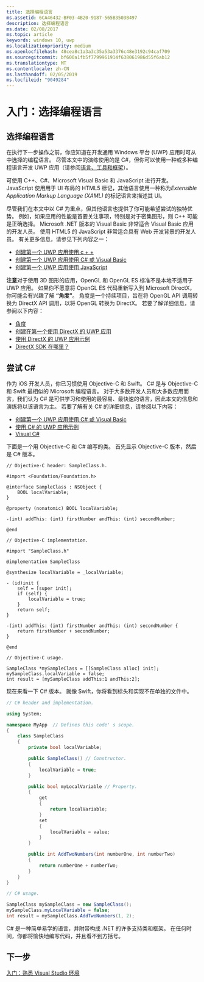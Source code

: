 ```yaml
---
title: 选择编程语言
ms.assetid: 6CA46432-BF03-4B20-9187-565B3503B497
description: 选择编程语言
ms.date: 02/08/2017
ms.topic: article
keywords: windows 10, uwp
ms.localizationpriority: medium
ms.openlocfilehash: 48cea8c1a3a3c35a53a3376c48e3192c94caf709
ms.sourcegitcommit: bf600a1fb5f7799961914f638061986d55f6ab12
ms.translationtype: MT
ms.contentlocale: zh-CN
ms.lasthandoff: 02/05/2019
ms.locfileid: "9049284"
---
```

# <a name="getting-started-choosing-a-programming-language"></a>入门：选择编程语言


## <a name="choosing-a-programming-language"></a>选择编程语言

在执行下一步操作之前，你应知道在开发通用 Windows 平台 (UWP) 应用时可从中选择的编程语言。 尽管本文中的演练使用的是 C#，但你可以使用一种或多种编程语言开发 UWP 应用（请参阅[语言、工具和框架](https://msdn.microsoft.com/library/windows/apps/dn465799)）。

可使用 C++、C#、Microsoft Visual Basic 和 JavaScript 进行开发。 JavaScript 使用用于 UI 布局的 HTML5 标记，其他语言使用一种称为*Extensible Application Markup Language (XAML)* 的标记语言来描述其 UI。

尽管我们在本文中以 C# 为重点，但其他语言也提供了你可能希望尝试的独特优势。 例如，如果应用的性能是首要关注事项，特别是对于密集图形，则 C++ 可能是正确选择。 Microsoft .NET 版本的 Visual Basic 非常适合 Visual Basic 应用的开发人员。 使用 HTML5 的 JavaScript 非常适合具有 Web 开发背景的开发人员。 有关更多信息，请参见下列内容之一：

-   [创建第一个 UWP 应用使用 c + +](../get-started/create-a-basic-windows-10-app-in-cpp.md)
-   [创建第一个 UWP 应用使用 C# 或 Visual Basic](../get-started/create-a-hello-world-app-xaml-universal.md)
-   [创建第一个 UWP 应用使用 JavaScript](../get-started/create-a-hello-world-app-js-uwp.md)

**注意**对于使用 3D 图形的应用，OpenGL 和 OpenGL ES 标准不是本地不适用于 UWP 应用。 如果你不愿意将 OpenGL ES 代码重新写入到 Microsoft DirectX，你可能会有兴趣了解 **“角度”**。 角度是一个持续项目，旨在将 OpenGL API 调用转换为 DirectX API 调用，以将 OpenGL 转换为 DirectX。 若要了解详细信息，请参阅以下内容：
-   [角度](https://code.google.com/p/angleproject/)
-   [创建在第一个使用 DirectX 的 UWP 应用](https://msdn.microsoft.com/library/windows/apps/br229580)
-   [使用 DirectX 的 UWP 应用示例](https://go.microsoft.com/fwlink/p/?LinkId=263603)
-   [DirectX SDK 在哪里？](https://msdn.microsoft.com/library/windows/desktop/ee663275)

## <a name="giving-c-a-go"></a>尝试 C#

作为 iOS 开发人员，你已习惯使用 Objective-C 和 Swift。 C# 是与 Objective-C 和 Swift 最相似的 Microsoft 编程语言。 对于大多数开发人员和大多数应用而言，我们认为 C# 是可供学习和使用的最容易、最快速的语言，因此本文的信息和演练将以该语言为主。 若要了解有关 C# 的详细信息，请参阅以下内容：

-   [创建第一个 UWP 应用使用 C# 或 Visual Basic](../get-started/create-a-hello-world-app-xaml-universal.md)
-   [使用 C# 的 UWP 应用示例](https://go.microsoft.com/fwlink/p/?LinkId=263453)
-   [Visual C#](https://go.microsoft.com/fwlink/p/?LinkId=263450)

下面是一个用 Objective-C 和 C# 编写的类。 首先显示 Objective-C 版本，然后是 C# 版本。

```obj-c
// Objective-C header: SampleClass.h.

#import <Foundation/Foundation.h>

@interface SampleClass : NSObject {
    BOOL localVariable;
}

@property (nonatomic) BOOL localVariable;

-(int) addThis: (int) firstNumber andThis: (int) secondNumber;

@end
```

```obj-c
// Objective-C implementation.

#import "SampleClass.h"

@implementation SampleClass

@synthesize localVariable = _localVariable;

- (id)init {
    self = [super init];
    if (self) {
        localVariable = true;
    }
    return self;
}

-(int) addThis: (int) firstNumber andThis: (int) secondNumber {
    return firstNumber + secondNumber;
}

@end
```

```obj-c
// Objective-C usage.

SampleClass *mySampleClass = [[SampleClass alloc] init];
mySampleClass.localVariable = false;
int result = [mySampleClass addThis:1 andThis:2];
```

现在来看一下 C# 版本。 就像 Swift，你将看到标头和实现不在单独的文件中。

```csharp
// C# header and implementation.

using System;

namespace MyApp  // Defines this code' s scope.
{
    class SampleClass
    {
        private bool localVariable;

        public SampleClass() // Constructor.
        {
            localVariable = true;
        }

        public bool myLocalVariable // Property.
        {
            get
            {
                return localVariable;
            }
            set
            {
                localVariable = value; 
            }
        }

        public int AddTwoNumbers(int numberOne, int numberTwo)
        {
            return numberOne + numberTwo;
        }        
    }
}
```

```csharp
// C# usage.

SampleClass mySampleClass = new SampleClass();
mySampleClass.myLocalVariable = false;
int result = mySampleClass.AddTwoNumbers(1, 2);
```

C# 是一种简单易学的语言，并附带构成 .NET 的许多支持类和框架。 在任何时间，你都将愉快地编写代码，并且看不到方括号。

## <a name="next-step"></a>下一步

[入门：熟悉 Visual Studio 环境](getting-started-getting-around-in-visual-studio.md)
